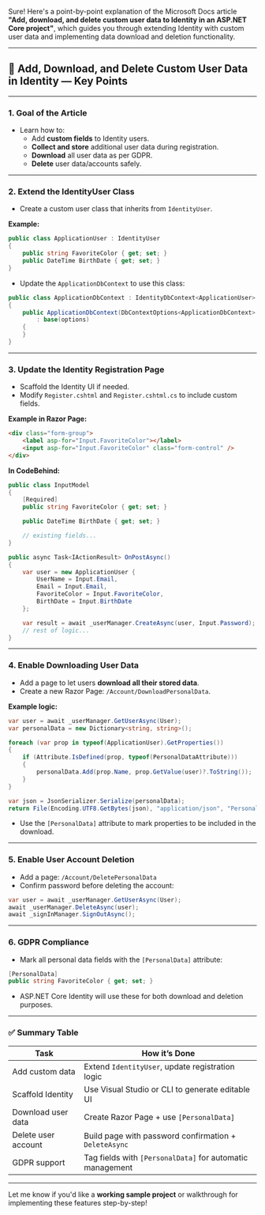Sure! Here's a point-by-point explanation of the Microsoft Docs article **"Add, download, and delete custom user data to Identity in an ASP.NET Core project"**, which guides you through extending Identity with custom user data and implementing data download and deletion functionality.

---

## 👤 Add, Download, and Delete Custom User Data in Identity — Key Points

---

### **1. Goal of the Article**

- Learn how to:
  - Add **custom fields** to Identity users.
  - **Collect and store** additional user data during registration.
  - **Download** all user data as per GDPR.
  - **Delete** user data/accounts safely.

---

### **2. Extend the IdentityUser Class**

- Create a custom user class that inherits from `IdentityUser`.

**Example:**
```csharp
public class ApplicationUser : IdentityUser
{
    public string FavoriteColor { get; set; }
    public DateTime BirthDate { get; set; }
}
```

- Update the `ApplicationDbContext` to use this class:
```csharp
public class ApplicationDbContext : IdentityDbContext<ApplicationUser>
{
    public ApplicationDbContext(DbContextOptions<ApplicationDbContext> options)
        : base(options)
    {
    }
}
```

---

### **3. Update the Identity Registration Page**

- Scaffold the Identity UI if needed.
- Modify `Register.cshtml` and `Register.cshtml.cs` to include custom fields.

**Example in Razor Page:**
```html
<div class="form-group">
    <label asp-for="Input.FavoriteColor"></label>
    <input asp-for="Input.FavoriteColor" class="form-control" />
</div>
```

**In CodeBehind:**
```csharp
public class InputModel
{
    [Required]
    public string FavoriteColor { get; set; }

    public DateTime BirthDate { get; set; }

    // existing fields...
}

public async Task<IActionResult> OnPostAsync()
{
    var user = new ApplicationUser {
        UserName = Input.Email,
        Email = Input.Email,
        FavoriteColor = Input.FavoriteColor,
        BirthDate = Input.BirthDate
    };

    var result = await _userManager.CreateAsync(user, Input.Password);
    // rest of logic...
}
```

---

### **4. Enable Downloading User Data**

- Add a page to let users **download all their stored data**.
- Create a new Razor Page: `/Account/DownloadPersonalData`.

**Example logic:**
```csharp
var user = await _userManager.GetUserAsync(User);
var personalData = new Dictionary<string, string>();

foreach (var prop in typeof(ApplicationUser).GetProperties())
{
    if (Attribute.IsDefined(prop, typeof(PersonalDataAttribute)))
    {
        personalData.Add(prop.Name, prop.GetValue(user)?.ToString());
    }
}

var json = JsonSerializer.Serialize(personalData);
return File(Encoding.UTF8.GetBytes(json), "application/json", "PersonalData.json");
```

- Use the `[PersonalData]` attribute to mark properties to be included in the download.

---

### **5. Enable User Account Deletion**

- Add a page: `/Account/DeletePersonalData`
- Confirm password before deleting the account:
```csharp
var user = await _userManager.GetUserAsync(User);
await _userManager.DeleteAsync(user);
await _signInManager.SignOutAsync();
```

---

### **6. GDPR Compliance**

- Mark all personal data fields with the `[PersonalData]` attribute:
```csharp
[PersonalData]
public string FavoriteColor { get; set; }
```

- ASP.NET Core Identity will use these for both download and deletion purposes.

---

### ✅ Summary Table

| Task                          | How it’s Done                                               |
|-------------------------------|--------------------------------------------------------------|
| Add custom data               | Extend `IdentityUser`, update registration logic             |
| Scaffold Identity             | Use Visual Studio or CLI to generate editable UI             |
| Download user data            | Create Razor Page + use `[PersonalData]`                     |
| Delete user account           | Build page with password confirmation + `DeleteAsync`        |
| GDPR support                  | Tag fields with `[PersonalData]` for automatic management     |

---

Let me know if you'd like a **working sample project** or walkthrough for implementing these features step-by-step!